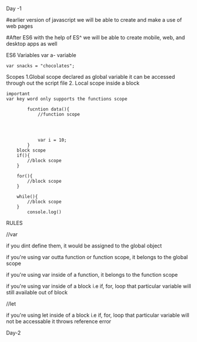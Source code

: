 Day -1

#earlier version of javascript we will be able to create and make a use of web pages 

#After ES6 with the help of ES^ we will be able to create mobile, web, and desktop apps as well

ES6 Variables
    var a- variable

    var snacks = "chocolates";


Scopes
    1.Global scope
    declared as global variable it can be accessed through out the script file
    2. Local scope
    inside a block


    important
    var key word only supports the functions scope 
            
            fucntion data(){
                //function scope




                var i = 10;                
            }
        block scope
        if(){
            //block scope
        }

        for(){
            //block scope
        }

        while(){
            //block scope
        }
            console.log()

RULES

//var

if you dint define them, it would be assigned to the global object

if you're using var outta function or function scope, it belongs to the global scope

if you're using var inside of a function, it belongs to the function scope

if you're using var inside of a block i.e if, for, loop that particular variable will still available out of block


//let

if you're using let inside of a block i.e if, for, loop that particular variable will not be accessable it throws reference error

Day-2